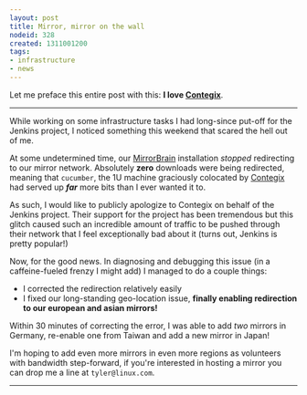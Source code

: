 ```yaml
---
layout: post
title: Mirror, mirror on the wall
nodeid: 328
created: 1311001200
tags:
- infrastructure
- news
---
```

Let me preface this entire post with this: **I love
[Contegix](http://contegix.com)**.

----

While working on some infrastructure tasks I had long-since put-off for the
Jenkins project, I noticed something this weekend that scared the hell out of
me.

At some undetermined time, our [MirrorBrain](http://www.mirrorbrain.org)
installation *stopped* redirecting to our mirror network. Absolutely **zero**
downloads were being redirected, meaning that `cucumber`, the 1U machine
graciously colocated by [Contegix](http://www.contegix.com) had served up
***far*** more bits than I ever wanted it to.

As such, I would like to publicly apologize to Contegix on behalf of the
Jenkins project. Their support for the project has been tremendous but
this glitch caused such an incredible amount of traffic to be pushed through
their network that I feel exceptionally bad about it (turns out, Jenkins is pretty popular!)



Now, for the good news. In diagnosing and debugging this issue (in a
caffeine-fueled frenzy I might add) I managed to do a couple things:

 * I corrected the redirection relatively easily
 * I fixed our long-standing geo-location issue, **finally enabling redirection to our european
   and asian mirrors!**

Within 30 minutes of correcting the error, I was able to add *two* mirrors in
Germany, re-enable one from Taiwan and add a new mirror in Japan!

<!--break-->

I'm hoping to add even more mirrors in even more regions as volunteers with
bandwidth step-forward, if you're interested in hosting a mirror you can drop
me a line at `tyler@linux.com`.

----
